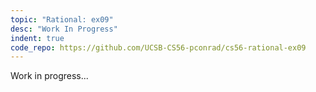 ```yaml
---
topic: "Rational: ex09"
desc: "Work In Progress"
indent: true
code_repo: https://github.com/UCSB-CS56-pconrad/cs56-rational-ex09
---
```


Work in progress...
